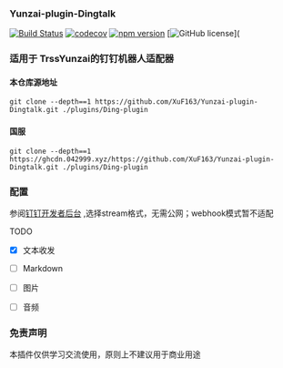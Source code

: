 ### Yunzai-plugin-Dingtalk

[![Build Status](https://travis-ci.org/yunzai-plugin/yunzai-plugin-dingtalk.svg?branch=master)](https://travis-ci.org/yunzai-plugin/yunzai-plugin-dingtalk)
[![codecov](https://codecov.io/gh/yunzai-plugin/yunzai-plugin-dingtalk/branch/master/graph/badge.svg)](https://codecov.io/gh/yunzai-plugin/yunzai-plugin-dingtalk)
[![npm version](https://badge.fury.io/js/yunzai-plugin-dingtalk.svg)](https://badge.fury.io/js/yunzai-plugin-dingtalk)
[![GitHub license](https://img.shields.io/badge/license-MIT-blue.svg)](

### 适用于 TrssYunzai的钉钉机器人适配器  
#### 本仓库源地址

``
git clone --depth==1 https://github.com/XuF163/Yunzai-plugin-Dingtalk.git ./plugins/Ding-plugin  
``  
#### 国服  

```
git clone --depth==1 https://ghcdn.042999.xyz/https://github.com/XuF163/Yunzai-plugin-Dingtalk.git ./plugins/Ding-plugin
```
### 配置  
  参阅[钉钉开发者后台](open-dev.dingtalk.com/) ,选择stream格式，无需公网；webhook模式暂不适配
  
TODO 
- [x] 文本收发
- [ ] Markdown
- [ ] 图片
- [ ] 音频


### 免责声明
本插件仅供学习交流使用，原则上不建议用于商业用途